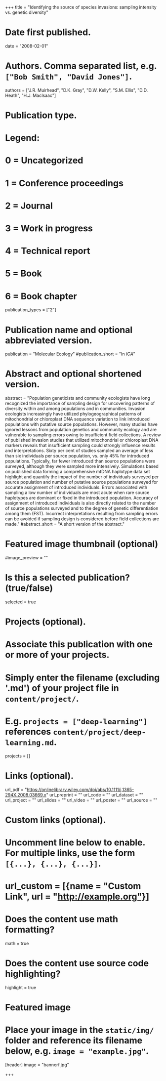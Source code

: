 +++
title = "Identifying the source of species invasions: sampling intensity vs. genetic diversity"


# Date first published.
date = "2008-02-01"

# Authors. Comma separated list, e.g. `["Bob Smith", "David Jones"]`.
authors = ["J.R. Muirhead", "D.K. Gray", "D.W. Kelly", "S.M. Ellis", "D.D. Heath", "H.J. MacIsaac"]


# Publication type.
# Legend:
# 0 = Uncategorized
# 1 = Conference proceedings
# 2 = Journal
# 3 = Work in progress
# 4 = Technical report
# 5 = Book
# 6 = Book chapter
publication_types = ["2"]

# Publication name and optional abbreviated version.
publication = "Molecular Ecology"
#publication_short = "In *ICA*"

# Abstract and optional shortened version.
abstract = "Population geneticists and community ecologists have long recognized the importance of sampling design for uncovering patterns of diversity within and among populations and in communities. Invasion ecologists increasingly have utilized phylogeographical patterns of mitochondrial or chloroplast DNA sequence variation to link introduced populations with putative source populations. However, many studies have ignored lessons from population genetics and community ecology and are vulnerable to sampling errors owing to insufficient field collections. A review of published invasion studies that utilized mitochondrial or chloroplast DNA markers reveals that insufficient sampling could strongly influence results and interpretations. Sixty per cent of studies sampled an average of less than six individuals per source population, vs. only 45% for introduced populations. Typically, far fewer introduced than source populations were surveyed, although they were sampled more intensively. Simulations based on published data forming a comprehensive mtDNA haplotype data set highlight and quantify the impact of the number of individuals surveyed per source population and number of putative source populations surveyed for accurate assignment of introduced individuals. Errors associated with sampling a low number of individuals are most acute when rare source haplotypes are dominant or fixed in the introduced population. Accuracy of assignment of introduced individuals is also directly related to the number of source populations surveyed and to the degree of genetic differentiation among them (FST). Incorrect interpretations resulting from sampling errors can be avoided if sampling design is considered before field collections are made."
#abstract_short = "A short version of the abstract."

# Featured image thumbnail (optional)
#image_preview = ""

# Is this a selected publication? (true/false)
selected = true

# Projects (optional).
#   Associate this publication with one or more of your projects.
#   Simply enter the filename (excluding '.md') of your project file in `content/project/`.
#   E.g. `projects = ["deep-learning"]` references `content/project/deep-learning.md`.
projects = []

# Links (optional).
url_pdf = "https://onlinelibrary.wiley.com/doi/abs/10.1111/j.1365-294X.2008.03669.x"
url_preprint = ""
url_code = ""
url_dataset = ""
url_project = ""
url_slides = ""
url_video = ""
url_poster = ""
url_source = ""

# Custom links (optional).
#   Uncomment line below to enable. For multiple links, use the form `[{...}, {...}, {...}]`.
# url_custom = [{name = "Custom Link", url = "http://example.org"}]

# Does the content use math formatting?
math = true

# Does the content use source code highlighting?
highlight = true

# Featured image
# Place your image in the `static/img/` folder and reference its filename below, e.g. `image = "example.jpg"`.
[header]
image = "bannerf.jpg"

+++
